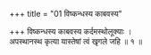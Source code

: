 +++
title = "01 विष्कन्धस्य काबवस्य"

+++
विष्कन्धस्य काबवस्य कर्दमस्थोलूक्याः ।  
अपस्थानस्थ कृत्या यास्तेषां त्वं खृगले जहि ॥ १ ॥